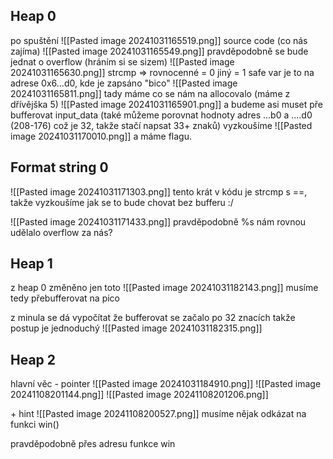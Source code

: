 ## Heap 0
po spuštění
![[Pasted image 20241031165519.png]]
source code (co nás zajíma)
![[Pasted image 20241031165549.png]]
pravděpodobně se bude jednat o overflow (hráním si se sizem)
![[Pasted image 20241031165630.png]]
strcmp => rovnocenné = 0
jiný = 1
safe var je to na adrese 0x6...d0, kde je zapsáno "bico"
![[Pasted image 20241031165811.png]]
tady máme co se nám na allocovalo (máme z dřívějška 5)
![[Pasted image 20241031165901.png]]
a budeme asi muset pře bufferovat input_data
(také můžeme porovnat hodnoty adres ...b0 a ....d0 (208-176) což je 32, takže stačí napsat 33+ znaků)
vyzkoušíme
![[Pasted image 20241031170010.png]]
a máme flagu.

## Format string 0
![[Pasted image 20241031171303.png]]
tento krát v kódu je strcmp s \==, takže vyzkoušíme jak se to bude chovat bez bufferu :/

![[Pasted image 20241031171433.png]]
pravděpodobně %s nám rovnou udělalo overflow za nás?

## Heap 1
z heap 0 změněno jen toto
![[Pasted image 20241031182143.png]]
musíme tedy přebufferovat na pico

z minula se dá vypočítat že bufferovat se začalo po 32 znacích
takže postup je jednoduchý
![[Pasted image 20241031182315.png]]

## Heap 2
hlavní věc - pointer
![[Pasted image 20241031184910.png]]
![[Pasted image 20241108201144.png]]
![[Pasted image 20241108201206.png]]

\+ hint  ![[Pasted image 20241108200527.png]]
musíme nějak odkázat na funkci win()

pravděpodobně přes adresu funkce win

